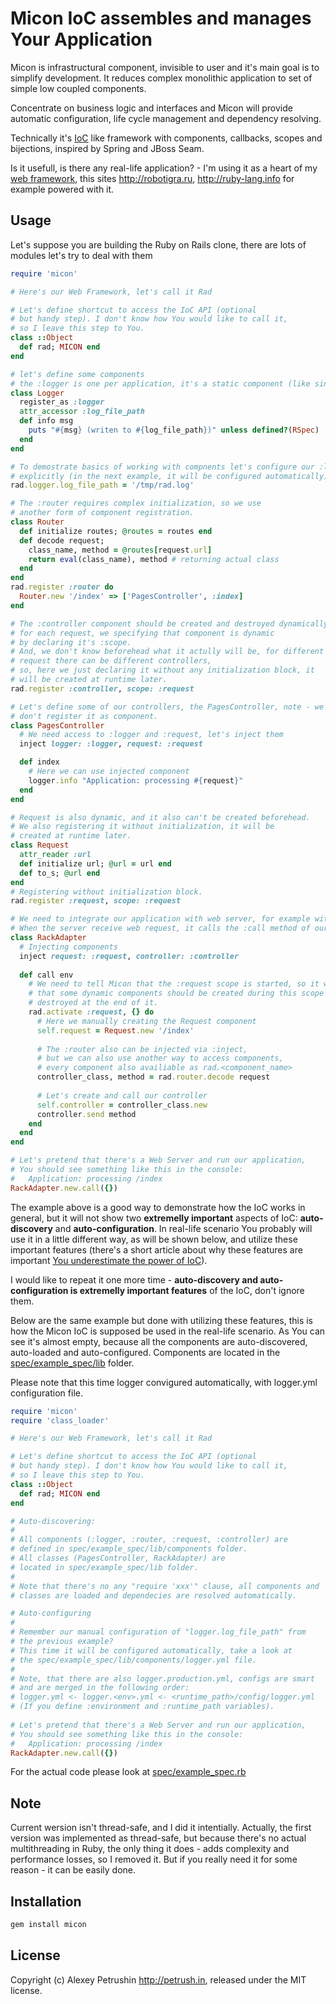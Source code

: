 # Micon IoC assembles and manages Your Application

Micon is infrastructural component, invisible to user and it's main goal is to simplify development. It reduces complex monolithic application to set of simple low coupled components.  

Concentrate on business logic and interfaces and Micon will provide automatic configuration, life cycle management and dependency resolving.

Technically it's [IoC][ioc] like framework with components, callbacks, scopes and bijections, inspired by Spring and JBoss Seam.

Is it usefull, is there any real-life application? - I'm using it as a heart of my [web framework][rad_core], this sites http://robotigra.ru, http://ruby-lang.info for example powered with it.

## Usage
  
Let's suppose you are building the Ruby on Rails clone, there are lots of modules let's try to deal with them

``` ruby
require 'micon'

# Here's our Web Framework, let's call it Rad

# Let's define shortcut to access the IoC API (optional
# but handy step). I don't know how You would like to call it,  
# so I leave this step to You.
class ::Object
  def rad; MICON end
end

# let's define some components  
# the :logger is one per application, it's a static component (like singleton)
class Logger
  register_as :logger
  attr_accessor :log_file_path
  def info msg
    puts "#{msg} (writen to #{log_file_path})" unless defined?(RSpec)
  end
end

# To demostrate basics of working with compnents let's configure our :logger
# explicitly (in the next example, it will be configured automatically).
rad.logger.log_file_path = '/tmp/rad.log'  

# The :router requires complex initialization, so we use 
# another form of component registration.
class Router
  def initialize routes; @routes = routes end
  def decode request;  
    class_name, method = @routes[request.url]  
    return eval(class_name), method # returning actual class
  end
end
rad.register :router do
  Router.new '/index' => ['PagesController', :index]
end

# The :controller component should be created and destroyed dynamically,  
# for each request, we specifying that component is dynamic  
# by declaring it's :scope.  
# And, we don't know beforehead what it actully will be, for different  
# request there can be different controllers,  
# so, here we just declaring it without any initialization block, it
# will be created at runtime later.
rad.register :controller, scope: :request

# Let's define some of our controllers, the PagesController, note - we
# don't register it as component.
class PagesController
  # We need access to :logger and :request, let's inject them
  inject logger: :logger, request: :request

  def index
    # Here we can use injected component
    logger.info "Application: processing #{request}"  
  end
end

# Request is also dynamic, and it also can't be created beforehead.
# We also registering it without initialization, it will be
# created at runtime later.
class Request
  attr_reader :url  
  def initialize url; @url = url end  
  def to_s; @url end
end
# Registering without initialization block.
rad.register :request, scope: :request

# We need to integrate our application with web server, for example with the Rack.
# When the server receive web request, it calls the :call method of our RackAdapter
class RackAdapter
  # Injecting components
  inject request: :request, controller: :controller
  
  def call env
    # We need to tell Micon that the :request scope is started, so it will know
    # that some dynamic components should be created during this scope and  
    # destroyed at the end of it.
    rad.activate :request, {} do
      # Here we manually creating the Request component
      self.request = Request.new '/index'
  
      # The :router also can be injected via :inject,
      # but we can also use another way to access components,
      # every component also availiable as rad.<component_name>
      controller_class, method = rad.router.decode request
  
      # Let's create and call our controller
      self.controller = controller_class.new
      controller.send method
    end
  end
end  

# Let's pretend that there's a Web Server and run our application,
# You should see something like this in the console:
#   Application: processing /index
RackAdapter.new.call({})
```

The example above is a good way to demonstrate how the IoC works in general, but it will not show two **extremelly important** aspects of IoC: **auto-discovery** and **auto-configuration**.
In real-life scenario You probably will use it in a little different way, as will be shown below, and utilize these important features (there's a short article about why these features are important [You underestimate the power of IoC][article]).

I would like to repeat it one more time - **auto-discovery and auto-configuration is extremelly important features** of the IoC, don't ignore them.

Below are the same example but done with utilizing these features, this is how the Micon IoC is supposed be used in the real-life scenario. As You can see it's almost empty, because all the components are auto-discovered, auto-loaded and auto-configured. Components are located in the [spec/example_spec/lib](https://github.com/alexeypetrushin/micon/blob/master/spec/example_spec/lib) folder.

Please note that this time logger convigured automatically, with logger.yml configuration file.

``` ruby
require 'micon'
require 'class_loader'

# Here's our Web Framework, let's call it Rad

# Let's define shortcut to access the IoC API (optional
# but handy step). I don't know how You would like to call it,  
# so I leave this step to You.
class ::Object
  def rad; MICON end
end

# Auto-discovering:
#  
# All components (:logger, :router, :request, :controller) are  
# defined in spec/example_spec/lib/components folder.
# All classes (PagesController, RackAdapter) are
# located in spec/example_spec/lib folder.
#  
# Note that there's no any "require 'xxx'" clause, all components and
# classes are loaded and dependecies are resolved automatically.

# Auto-configuring
#  
# Remember our manual configuration of "logger.log_file_path" from  
# the previous example?
# This time it will be configured automatically, take a look at
# the spec/example_spec/lib/components/logger.yml file.
#  
# Note, that there are also logger.production.yml, configs are smart
# and are merged in the following order:
# logger.yml <- logger.<env>.yml <- <runtime_path>/config/logger.yml
# (If you define :environment and :runtime_path variables).
  
# Let's pretend that there's a Web Server and run our application,
# You should see something like this in the console:
#   Application: processing /index
RackAdapter.new.call({})
```
  
For the actual code please look at [spec/example_spec.rb](https://github.com/alexeypetrushin/micon/blob/master/spec/example_spec.rb)

## Note

Current wersion isn't thread-safe, and I did it intentially. Actually, the first version was implemented as thread-safe, but because there's no actual multithreading in Ruby, the only thing it does - adds complexity and performance losses, so I removed it.
But if you really need it for some reason - it can be easily done.
  
## Installation

``` bash
gem install micon
```
  
## License

Copyright (c) Alexey Petrushin http://petrush.in, released under the MIT license.

[ioc]: http://en.wikipedia.org/wiki/Inversion_of_control
[rad_core]: https://github.com/alexeypetrushin/rad_core
[article]: http://ruby-lang.info/blog/you-underestimate-the-power-of-ioc-3fh